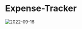 # Expense-Tracker
![2022-09-16](https://user-images.githubusercontent.com/72850923/190545024-0ea091ea-004f-43b3-b55a-e01ee9b95a95.png)
